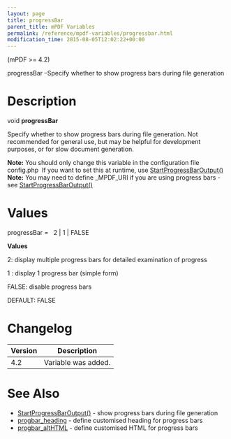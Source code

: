 ```yaml
---
layout: page
title: progressBar
parent_title: mPDF Variables
permalink: /reference/mpdf-variables/progressbar.html
modification_time: 2015-08-05T12:02:22+00:00
---
```


(mPDF &gt;= 4.2)

progressBar –Specify whether to show progress bars during file generation

# Description

void <b>progressBar</b>

Specify whether to show progress bars during file generation. Not recommended for general use, but may be helpful for development purposes, or for slow document generation.

<div class="alert alert-info" role="alert"><strong>Note:</strong> You should only change this variable in the configuration file <span class="filename">config.php</span>&nbsp; If you want to set this at runtime, use <a href="{{ "/reference/mpdf-functions/startprogressbaroutput.html" | prepend: site.baseurl }}">StartProgressBarOutput()</a></div>

<div class="alert alert-info" role="alert"><strong>Note:</strong> You may need to define _MPDF_URI if you are using progress bars - see <a href="{{ "/reference/mpdf-functions/startprogressbaroutput.html" | prepend: site.baseurl }}">StartProgressBarOutput()</a></div>

# Values

<span class="parameter">progressBar</span> =&nbsp;&nbsp;<span class="smallblock"> </span>2 | 1 | <span class="smallblock">FALSE</span>

<b>Values</b>

2: display multiple progress bars for detailed examination of progress

1 : display 1 progress bar (simple form)

<span class="smallblock">FALSE</span>: disable progress bars

<span class="smallblock">DEFAULT</span>: <span class="smallblock">FALSE</span>

# Changelog

<table class="table"> <thead>
<tr> <th>Version</th><th>Description</th> </tr>
</thead> <tbody>
<tr>
<td>4.2</td>
<td>Variable was added.</td>
</tr>
</tbody> </table>

# See Also

<ul>
<li class="manual_boxlist"><a href="{{ "/reference/mpdf-functions/startprogressbaroutput.html" | prepend: site.baseurl }}">StartProgressBarOutput()</a> - show progress bars during file generation</li>
<li class="manual_boxlist"><a href="{{ "/reference/mpdf-variables/progbar-heading.html" | prepend: site.baseurl }}">progbar_heading</a> - define customised heading for progress bars</li>
<li class="manual_boxlist"><a href="{{ "/reference/mpdf-variables/progbar-althtml.html" | prepend: site.baseurl }}">progbar_altHTML</a> - define customised HTML for progress bars</li>
</ul>

